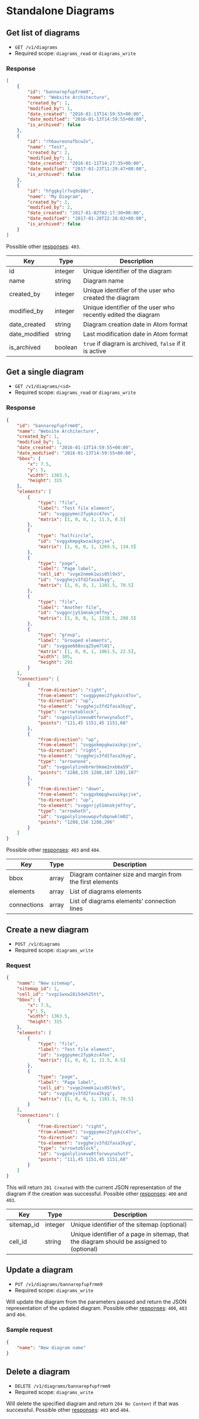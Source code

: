 # Standalone Diagrams

## Get list of diagrams

* `GET /v1/diagrams`
* Required scope: `diagrams_read` or `diagrams_write`

### Response
``` json
[
    {
        "id": "bannarepfupfrmm9",
        "name": "Website Architecture",
        "created_by": 1,
        "modified_by": 1,
        "date_created": "2016-01-13T14:59:55+00:00",
        "date_modified": "2016-01-13T14:59:55+00:00",
        "is_archived": false
    },
    {
        "id": "rh6aureonafbcw2v",
        "name": "Test",
        "created_by": 2,
        "modified_by": 1,
        "date_created": "2016-01-11T14:27:35+00:00",
        "date_modified": "2017-01-23T11:29:47+00:00",
        "is_archived": false
    },
    {
        "id": "hfggkylr7vq9s88o",
        "name": "My Diagram",
        "created_by": 2,
        "modified_by": 2,
        "date_created": "2017-01-02T02:17:30+00:00",
        "date_modified": "2017-01-20T22:28:02+00:00",
        "is_archived": false
    }
]
```

Possible other [responses](./../sections/responses.md): `403`.

Key | Type | Description
--- | --- | ---
id | integer | Unique identifier of the diagram
name | string | Diagram name
created_by | integer | Unique identifier of the user who created the diagram
modified_by | integer | Unique identifier of the user who recently edited the diagram
date_created | string | Diagram creation date in Atom format
date_modified | string | Last modification date in Atom format
is_archived | boolean | `true` if diagram is archived, `false` if it is active

## Get a single diagram

* `GET /v1/diagrams/<id>`
* Required scope: `diagrams_read` or `diagrams_write`

### Response
``` json
{
    "id": "bannarepfupfrmm9",
    "name": "Website Architecture",
    "created_by": 1,
    "modified_by": 1,
    "date_created": "2016-01-13T14:59:55+00:00",
    "date_modified": "2016-01-13T14:59:55+00:00",
    "bbox": {
        "x": 7.5,
        "y": 5,
        "width": 1363.5,
        "height": 315
    },
    "elements": [
        {
            "type": "file",
            "label": "Test file element",
            "id": "svggpymec2fypkzc47ov",
            "matrix": [1, 0, 0, 1, 11.5, 8.5]
        },
        {
            "type": "halfcircle",
            "id": "svggxkmpgkwzaikgcjse",
            "matrix": [1, 0, 0, 1, 1269.5, 134.5]
        },
        {
            "type": "page",
            "label": "Page label",
            "cell_id": "svge2nmmk1wis05l9x5",
            "id": "svgghejv3fd2fasa3kyg",
            "matrix": [1, 0, 0, 1, 1101.5, 70.5]
        },
        {
            "type": "file",
            "label": "Another file",
            "id": "svggnrjy51mnokjmffny",
            "matrix": [1, 0, 0, 1, 1238.5, 208.5]
        },
        {
            "type": "group",
            "label": "Grouped elements",
            "id": "svggae668ocq25ym7l01",
            "matrix": [1, 0, 0, 1, 1061.5, 22.5],
            "width": 305,
            "height": 293
        }
    ],
    "connections": [
        {
            "from-direction": "right",
            "from-element": "svggpymec2fypkzc47ov",
            "to-direction": "up",
            "to-element": "svgghejv3fd2fasa3kyg",
            "type": "arrowtoblock",
            "id": "svgpolylinevw8tforwvyna5utf",
            "points": "111,45 1151,45 1151,68"
        },
        {
            "from-direction": "up",
            "from-element": "svggxkmpgkwzaikgcjse",
            "to-direction": "right",
            "to-element": "svgghejv3fd2fasa3kyg",
            "type": "arrownone",
            "id": "svgpolylinebrmrbkme2nxb6a59",
            "points": "1288,135 1288,107 1201,107"
        },
        {
            "from-direction": "down",
            "from-element": "svggxkmpgkwzaikgcjse",
            "to-direction": "up",
            "to-element": "svggnrjy51mnokjmffny",
            "type": "arrowboth",
            "id": "svgpolylineuwopvfubpnwklm02",
            "points": "1288,156 1288,206"
        }
    ]
}
```

Possible other [responses](./../sections/responses.md): `403` and `404`.

Key | Type | Description
--- | --- | ---
bbox | array | Diagram container size and margin from the first elements
elements | array | List of diagrams elements
connections | array | List of diagrams elements’ connection lines

## Create a new diagram

* `POST /v1/diagrams`
* Required scope: `diagrams_write`

### Request
``` json
{
    "name": "New sitemap",
    "sitemap_id": 1,
    "cell_id": "svgz1wxw28i5deh25tt",
    "bbox": {
        "x": 7.5,
        "y": 5,
        "width": 1363.5,
        "height": 315
    },
    "elements": [
        {
            "type": "file",
            "label": "Test file element",
            "id": "svggpymec2fypkzc47ov",
            "matrix": [1, 0, 0, 1, 11.5, 8.5]
        },
        {
            "type": "page",
            "label": "Page label",
            "cell_id": "svge2nmmk1wis05l9x5",
            "id": "svgghejv3fd2fasa3kyg",
            "matrix": [1, 0, 0, 1, 1101.5, 70.5]
        }
    ],
    "connections": [
        {
            "from-direction": "right",
            "from-element": "svggpymec2fypkzc47ov",
            "to-direction": "up",
            "to-element": "svgghejv3fd2fasa3kyg",
            "type": "arrowtoblock",
            "id": "svgpolylinevw8tforwvyna5utf",
            "points": "111,45 1151,45 1151,68"
        }
    ]
}
```

This will return `201 Created` with the current JSON representation of the diagram if the creation was successful. Possible other [responses](./../sections/responses.md): `400` and `403`.

Key | Type | Description
--- | --- | ---
sitemap_id | integer | Unique identifier of the sitemap (optional)
cell_id | string | Unique identifier of a page in sitemap, that the diagram should be assigned to (optional)

## Update a diagram

* `PUT /v1/diagrams/bannarepfupfrmm9`
* Required scope: `diagrams_write`

Will update the diagram from the parameters passed and return the JSON representation of the updated diagram. Possible other [responses](./../sections/responses.md): `400`, `403` and `404`.

### Sample request
``` json
{
    "name": "New diagram name"
}
```

## Delete a diagram

* `DELETE /v1/diagrams/bannarepfupfrmm9`
* Required scope: `diagrams_write`

Will delete the specified diagram and return `204 No Content` if that was successful. Possible other [responses](./../sections/responses.md): `403` and `404`.